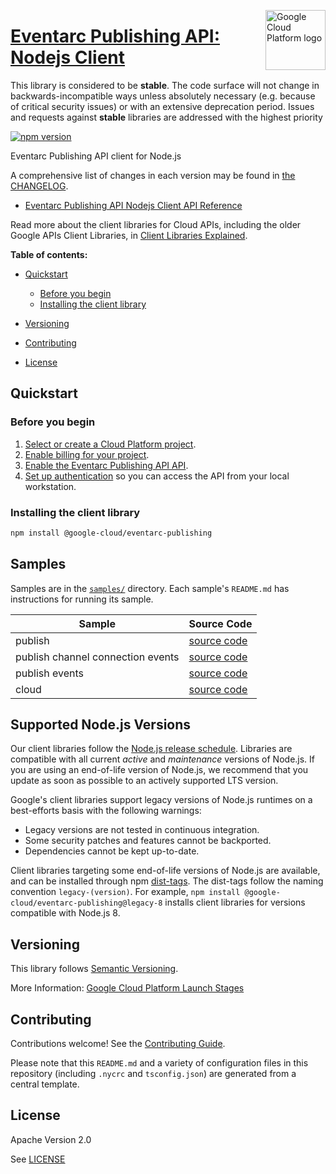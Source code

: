 [//]: # "This README.md file is auto-generated, all changes to this file will be lost."
[//]: # "The comments you see below are used to generate those parts of the template in later states."
<img src="https://avatars2.githubusercontent.com/u/2810941?v=3&s=96" alt="Google Cloud Platform logo" title="Google Cloud Platform" align="right" height="96" width="96"/>

# [Eventarc Publishing API: Nodejs Client][homepage]

This library is considered to be **stable**. The code surface will not change in backwards-incompatible ways
unless absolutely necessary (e.g. because of critical security issues) or with
an extensive deprecation period. Issues and requests against **stable** libraries
are addressed with the highest priority

[![npm version](https://img.shields.io/npm/v/@google-cloud/eventarc-publishing.svg)](https://www.npmjs.org/package/@google-cloud/eventarc-publishing)

Eventarc Publishing API client for Node.js

[//]: # "partials.introduction"

A comprehensive list of changes in each version may be found in
[the CHANGELOG][homepage_changelog].

* [Eventarc Publishing API Nodejs Client API Reference](https://cloud.google.com/nodejs/docs/reference/publishing/latest)


Read more about the client libraries for Cloud APIs, including the older
Google APIs Client Libraries, in [Client Libraries Explained][explained].

[explained]: https://cloud.google.com/apis/docs/client-libraries-explained

**Table of contents:**

* [Quickstart](#quickstart)
  * [Before you begin](#before-you-begin)
  * [Installing the client library](#installing-the-client-library)

* [Versioning](#versioning)
* [Contributing](#contributing)
* [License](#license)

## Quickstart
### Before you begin

1.  [Select or create a Cloud Platform project][projects].
1.  [Enable billing for your project][billing].
1.  [Enable the Eventarc Publishing API API][enable_api].
1.  [Set up authentication][auth] so you can access the
    API from your local workstation.
### Installing the client library

```bash
npm install @google-cloud/eventarc-publishing
```

[//]: # "partials.body"

## Samples

Samples are in the [`samples/`][homepage_samples] directory. Each sample's `README.md` has instructions for running its sample.

| Sample                      | Source Code                       |
| --------------------------- | --------------------------------- |
| publish | [source code](https://github.com/googleapis/google-cloud-node/blob/main/packages/google-cloud-eventarc-publishing/samples/generated/v1/publisher.publish.js) |
| publish channel connection events | [source code](https://github.com/googleapis/google-cloud-node/blob/main/packages/google-cloud-eventarc-publishing/samples/generated/v1/publisher.publish_channel_connection_events.js) |
| publish events | [source code](https://github.com/googleapis/google-cloud-node/blob/main/packages/google-cloud-eventarc-publishing/samples/generated/v1/publisher.publish_events.js) |
| cloud | [source code](https://github.com/googleapis/google-cloud-node/blob/main/packages/google-cloud-eventarc-publishing/samples/generated/v1/snippet_metadata_google.cloud.eventarc.publishing.v1.json) |


## Supported Node.js Versions

Our client libraries follow the [Node.js release schedule](https://github.com/nodejs/release#release-schedule).
Libraries are compatible with all current _active_ and _maintenance_ versions of
Node.js.
If you are using an end-of-life version of Node.js, we recommend that you update
as soon as possible to an actively supported LTS version.

Google's client libraries support legacy versions of Node.js runtimes on a
best-efforts basis with the following warnings:

* Legacy versions are not tested in continuous integration.
* Some security patches and features cannot be backported.
* Dependencies cannot be kept up-to-date.

Client libraries targeting some end-of-life versions of Node.js are available, and
can be installed through npm [dist-tags](https://docs.npmjs.com/cli/dist-tag).
The dist-tags follow the naming convention `legacy-(version)`.
For example, `npm install @google-cloud/eventarc-publishing@legacy-8` installs client libraries
for versions compatible with Node.js 8.

## Versioning

This library follows [Semantic Versioning](http://semver.org/).

More Information: [Google Cloud Platform Launch Stages][launch_stages]

[launch_stages]: https://cloud.google.com/terms/launch-stages

## Contributing

Contributions welcome! See the [Contributing Guide](https://github.com/googleapis/google-cloud-node/blob/main/packages/google-cloud-eventarc-publishing/CONTRIBUTING.md).

Please note that this `README.md`
and a variety of configuration files in this repository (including `.nycrc` and `tsconfig.json`)
are generated from a central template.

## License

Apache Version 2.0

See [LICENSE](https://github.com/googleapis/google-cloud-node/blob/main/packages/google-cloud-eventarc-publishing/LICENSE)

[shell_img]: https://gstatic.com/cloudssh/images/open-btn.png
[projects]: https://console.cloud.google.com/project
[billing]: https://support.google.com/cloud/answer/6293499#enable-billing
[enable_api]: https://console.cloud.google.com/flows/enableapi?apiid=eventarcpublishing.googleapis.com
[auth]: https://cloud.google.com/docs/authentication/external/set-up-adc-local
[homepage_samples]: https://github.com/googleapis/google-cloud-node/blob/main/packages/google-cloud-eventarc-publishing/samples
[homepage_changelog]: https://github.com/googleapis/google-cloud-node/blob/main/packages/google-cloud-eventarc-publishing/CHANGELOG.md
[homepage]: https://github.com/googleapis/google-cloud-node/blob/main/packages/google-cloud-eventarc-publishing
